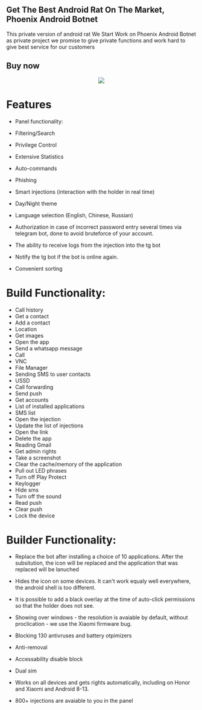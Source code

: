 ## Get The Best Android Rat On The Market, Phoenix Android Botnet
This private version of android rat We Start Work on Phoenix Android Botnet as private project we promise to give private functions and work hard to give best service for our customers
## Buy now
<div align="center">
  <a href="https://telegram.me/caseofficer">
    <img src="https://img.shields.io/badge/Telegram-2CA5E0?style=for-the-badge&logo=telegram&logoColor=white">
  </a>
</div>




# Features

- Panel functionality:

- Filtering/Search
- Privilege Control
- Extensive Statistics
- Auto-commands
- Phishing
- Smart injections (interaction with the holder in real time)
- Day/Night theme
- Language selection (English, Chinese, Russian)
- Authorization in case of incorrect password entry several times via telegram bot, done to avoid bruteforce of your account.
- The ability to receive logs from the injection into the tg bot
- Notify the tg bot if the bot is online again.
- Convenient sorting

# Build Functionality:

- Call history
- Get a contact
- Add a contact
- Location
- Get images
- Open the app
- Send a whatsapp message
- Call
- VNC
- File Manager
- Sending SMS to user contacts
- USSD
- Call forwarding
- Send push
- Get accounts
- List of installed applications
- SMS list
- Open the injection
- Update the list of injections
- Open the link
- Delete the app
- Reading Gmail
- Get admin rights
- Take a screenshot
- Clear the cache/memory of the application
- Pull out LED phrases
- Turn off Play Protect
- Keylogger
- Hide  sms
- Turn off the sound
- Read push
- Clear push
- Lock the device

# Builder Functionality:

- Replace the bot after installing a choice of 10 applications. After the subsitution, the icon will be replaced and the application that was replaced will be lanuched
- Hides the icon on some devices. It can't work equaly well everywhere, the android shell is too different.
- It is possible to add a black overlay at the time of auto-click permissions so that the holder does not see.
- Showing over windows - the resolution is avaiable by default, without proclication - we use the Xiaomi firmware bug.
- Blocking 130 antivruses and battery otpimizers
- Anti-removal
- Accessability disable block
- Dual sim
- Works on all devices and gets rights automatically, including on Honor and Xiaomi and Android 8-13.

- 800+ injections are avaiable to you in the panel
